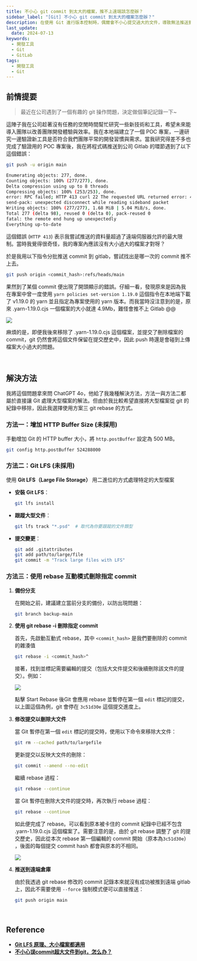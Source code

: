 ```yaml
---
title: 不小心 git commit 到太大的檔案，推不上遠端該怎麼辦？
sidebar_label: "[Git] 不小心 git commit 到太大的檔案怎麼辦？"
description: 在使用 Git 進行版本控制時，偶爾會不小心提交過大的文件，導致無法推送到遠端倉庫。這篇文章將詳細介紹如何處理這種情況，包括如何刪除歷史記錄中的大文件，以及如何重寫提交歷史以成功推送到遠端。
last_update:
  date: 2024-07-13
keywords:
  - 開發工具
  - Git
  - GitLab  
tags:
  - 開發工具
  - Git  
---
```



## **前情提要**

> 最近在公司遇到了一個有趣的 git 操作問題，決定做個筆記記錄一下~
> 

這陣子我在公司趁著沒有任務的空閒時間幫忙研究一些新技術和工具，希望未來能導入團隊以改善團隊開發體驗與效率。我在本地端建立了一個 POC 專案，一邊研究一邊驗證新工具是否符合我們團隊平常的開發習慣與需求。當我研究得差不多也完成了驗證用的 POC 專案後，我在將程式碼推送到公司 Gitlab 的環節遇到了以下這個錯誤：

```bash {3-12}
git push -u origin main

Enumerating objects: 277, done.
Counting objects: 100% (277/277), done.
Delta compression using up to 8 threads
Compressing objects: 100% (253/253), done.
error: RPC failed; HTTP 413 curl 22 The requested URL returned error: 413
send-pack: unexpected disconnect while reading sideband packet
Writing objects: 100% (277/277), 1.68 MiB | 5.04 MiB/s, done.
Total 277 (delta 98), reused 0 (delta 0), pack-reused 0
fatal: the remote end hung up unexpectedly
Everything up-to-date
```

這個錯誤 (`HTTP 413`) 表示我嘗試推送的資料量超過了遠端伺服器允許的最大限制。當時我覺得很奇怪，我的專案內應該沒有大小過大的檔案才對呀？

於是我用以下指令分批推送 commit 到 gitlab，嘗試找出是哪一次的 commit 推不上去。

```bash
git push origin <commit_hash>:refs/heads/main
```

果然到了某個 commit 便出現了開頭顯示的錯誤。仔細一看，發現原來是因為我在專案中曾一度使用 `yarn policies set-version 1.19.0` 這個指令在本地端下載了 v1.19.0 的 yarn 並且指定為專案使用的 yarn 版本。而我當時沒注意到的是，原來 .yarn-1.19.0.cjs 一個檔案的大小就達 4.9Mb，難怪會推不上 Gitlab @@

![](https://res.cloudinary.com/djtoo8orh/image/upload/v1720860149/Docusaurus%20Blog/%E9%96%8B%E7%99%BC%E5%B7%A5%E5%85%B7/%E4%B8%8D%E5%B0%8F%E5%BF%83%20git%20commit%20%E5%88%B0%E5%A4%AA%E5%A4%A7%E7%9A%84%E6%AA%94%E6%A1%88/git_%E8%A8%98%E9%8C%84_yp87f9.png)

麻煩的是，即便我後來移除了 .yarn-1.19.0.cjs 這個檔案，並提交了刪除檔案的 commit，git 仍然會將這個文件保留在提交歷史中，因此 push 時還是會碰到上傳檔案大小過大的問題。


<br/>


## **解決方法**

我將這個問題拿來問 ChatGPT 4o，他給了我幾種解決方法，方法一與方法二都屬於直接讓 Git 處理大型檔案的解法。但由於我比較希望直接將大型檔案從 git 的紀錄中移除，因此我選擇使用方案三 git rebase 的方式。

### **方法一：增加 HTTP Buffer Size (未採用)**

手動增加 Git 的 HTTP buffer 大小，將 `http.postBuffer` 設定為 500 MB。

```bash
git config http.postBuffer 524288000
```

### **方法二：Git LFS (未採用)**

使用 **Git LFS（Large File Storage）** 用二進位的方式處理特定的大型檔案

- **安裝 Git LFS**：
    
    ```bash
    git lfs install
    ```
    
- **跟蹤大型文件**：
    
    ```bash
    git lfs track "*.psd"  # 取代為你要跟蹤的文件類型
    ```
    
- **提交變更**：
    
    ```bash
    git add .gitattributes
    git add path/to/large/file
    git commit -m "Track large files with LFS"
    ```

### **方法三：使用 rebase 互動模式刪除指定 commit**

1. **備份分支**
    
    在開始之前，建議建立當前分支的備份，以防出現問題：
    
    ```bash
    git branch backup-main
    ```
    
2. **使用 git rebase -i 刪除指定 commit**
    
    首先，先啟動互動式 rebase，其中 `<commit_hash>` 是我們要刪除的 commit 的雜湊值
    
    ```bash
    git rebase -i <commit_hash>^
    ```
    
    接著，找到並標記需要編輯的提交（包括大文件提交和後續刪除該文件的提交）。例如：

    ![](https://res.cloudinary.com/djtoo8orh/image/upload/v1720860148/Docusaurus%20Blog/%E9%96%8B%E7%99%BC%E5%B7%A5%E5%85%B7/%E4%B8%8D%E5%B0%8F%E5%BF%83%20git%20commit%20%E5%88%B0%E5%A4%AA%E5%A4%A7%E7%9A%84%E6%AA%94%E6%A1%88/git_rebase_se4fxm.png)

    點擊 Start Rebase 後Git 會應用 rebase 並暫停在第一個 `edit` 標記的提交，以上圖這個為例，git 會停在 `3c51d30e` 這個提交進度上。

3. **修改提交以刪除大文件** 
    
    當 Git 暫停在第一個 `edit` 標記的提交時，使用以下命令來移除大文件：
    
    ```bash
    git rm --cached path/to/largefile
    ```
    
    更新提交以反映大文件的刪除：
    
    ```bash
    git commit --amend --no-edit
    ```
    
    繼續 rebase 過程：
    
    ```bash
    git rebase --continue
    ```
    
    當 Git 暫停在刪除大文件的提交時，再次執行 rebase 過程：
    
    ```bash
    git rebase --continue
    ```
    
    如此便完成了 rebase。可以看到原本被卡住的 commit 紀錄中已經不包含 .yarn-1.19.0.cjs 這個檔案了。需要注意的是，由於 git rebase 調整了 git 的提交歷史，因此從本次 rebase 第一個編輯的 commit 開始（原本為`3c51d30e`） ，後面的每個提交 commit hash 都會與原本的不相同。

    ![](https://res.cloudinary.com/djtoo8orh/image/upload/v1720860149/Docusaurus%20Blog/%E9%96%8B%E7%99%BC%E5%B7%A5%E5%85%B7/%E4%B8%8D%E5%B0%8F%E5%BF%83%20git%20commit%20%E5%88%B0%E5%A4%AA%E5%A4%A7%E7%9A%84%E6%AA%94%E6%A1%88/rebase_%E5%BE%8C%E7%9A%84_git_%E8%A8%98%E9%8C%84_ygykwg.png)

4. **推送到遠端倉庫**
    
    由於我透過 git rebase 修改的 commit 記錄本來就沒有成功被推到遠端 gitlab 上，因此不需要使用 `--force` 強制模式便可以直接推送：
    
    ```bash
    git push origin main 
    ```


<br/>


## **Reference**

- [**Git LFS 原理、大小檔案都適用**](https://haway.30cm.gg/git-lfs/)
- [**不小心误commit超大文件到git，怎么办？**](https://xmanyou.com/how-to-revert-commit-with-large-file/)